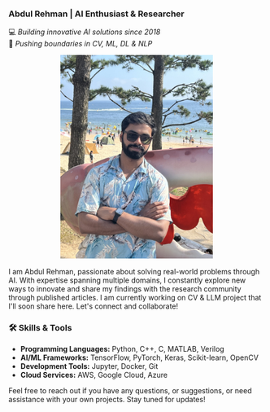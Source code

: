 
### Abdul Rehman | AI Enthusiast & Researcher

💻 *Building innovative AI solutions since 2018*  
🚀 *Pushing boundaries in CV, ML, DL & NLP*

<p align="center">
  <img src="mine.jpg" alt="Alt Text" width="300"/>
</p>


I am Abdul Rehman, passionate about solving real-world problems through AI. With expertise spanning multiple domains, I constantly explore new ways to innovate and share my findings with the research community through published articles. I am currently working on CV & LLM project that I'll soon share here. Let's connect and collaborate!

### 🛠️ Skills & Tools

- **Programming Languages:** Python, C++, C, MATLAB, Verilog
- **AI/ML Frameworks:** TensorFlow, PyTorch, Keras, Scikit-learn, OpenCV
- **Development Tools:** Jupyter, Docker, Git
- **Cloud Services:** AWS, Google Cloud, Azure

Feel free to reach out if you have any questions, or suggestions, or need assistance with your own projects. Stay tuned for updates!


